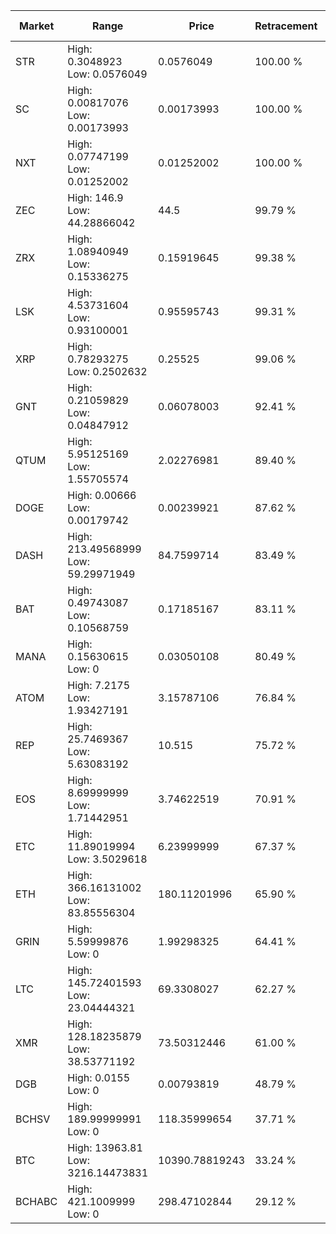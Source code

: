 | Market | Range | Price| Retracement | Doubles to 50% |
| --- | --- | --- | --- | --- |
| STR | High: 0.3048923<br />Low: 0.0576049 | 0.0576049 | 100.00 % | 3.15 |
| SC | High: 0.00817076<br />Low: 0.00173993 | 0.00173993 | 100.00 % | 2.85 |
| NXT | High: 0.07747199<br />Low: 0.01252002 | 0.01252002 | 100.00 % | 3.59 |
| ZEC | High: 146.9<br />Low: 44.28866042 | 44.5 | 99.79 % | 2.15 |
| ZRX | High: 1.08940949<br />Low: 0.15336275 | 0.15919645 | 99.38 % | 3.90 |
| LSK | High: 4.53731604<br />Low: 0.93100001 | 0.95595743 | 99.31 % | 2.86 |
| XRP | High: 0.78293275<br />Low: 0.2502632 | 0.25525 | 99.06 % | 2.02 |
| GNT | High: 0.21059829<br />Low: 0.04847912 | 0.06078003 | 92.41 % | 2.13 |
| QTUM | High: 5.95125169<br />Low: 1.55705574 | 2.02276981 | 89.40 % | 1.86 |
| DOGE | High: 0.00666<br />Low: 0.00179742 | 0.00239921 | 87.62 % | 1.76 |
| DASH | High: 213.49568999<br />Low: 59.29971949 | 84.7599714 | 83.49 % | 1.61 |
| BAT | High: 0.49743087<br />Low: 0.10568759 | 0.17185167 | 83.11 % | 1.75 |
| MANA | High: 0.15630615<br />Low: 0 | 0.03050108 | 80.49 % | 2.56 |
| ATOM | High: 7.2175<br />Low: 1.93427191 | 3.15787106 | 76.84 % | 1.45 |
| REP | High: 25.7469367<br />Low: 5.63083192 | 10.515 | 75.72 % | 1.49 |
| EOS | High: 8.69999999<br />Low: 1.71442951 | 3.74622519 | 70.91 % | 1.39 |
| ETC | High: 11.89019994<br />Low: 3.5029618 | 6.23999999 | 67.37 % | 1.23 |
| ETH | High: 366.16131002<br />Low: 83.85556304 | 180.11201996 | 65.90 % | 1.25 |
| GRIN | High: 5.59999876<br />Low: 0 | 1.99298325 | 64.41 % | 1.40 |
| LTC | High: 145.72401593<br />Low: 23.04444321 | 69.3308027 | 62.27 % | 1.22 |
| XMR | High: 128.18235879<br />Low: 38.53771192 | 73.50312446 | 61.00 % | 1.13 |
| DGB | High: 0.0155<br />Low: 0 | 0.00793819 | 48.79 % | 0.00 |
| BCHSV | High: 189.99999991<br />Low: 0 | 118.35999654 | 37.71 % | 0.00 |
| BTC | High: 13963.81<br />Low: 3216.14473831 | 10390.78819243 | 33.24 % | 0.00 |
| BCHABC | High: 421.1009999<br />Low: 0 | 298.47102844 | 29.12 % | 0.00 |
